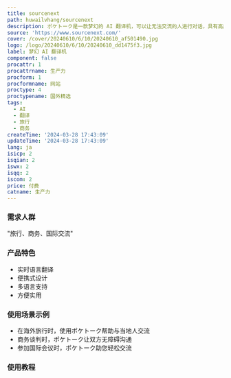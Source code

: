 ```yaml
---
title: sourcenext
path: huwailvhang/sourcenext
description: ポケトーク是一款梦幻的 AI 翻译机，可以让无法交流的人进行对话，具有高度实用性和便携性，是旅行、商务等场景的理想助手。
source: 'https://www.sourcenext.com/'
cover: /cover/20240610/6/10/20240610_af501490.jpg
logo: /logo/20240610/6/10/20240610_dd1475f3.jpg
label: 梦幻 AI 翻译机
component: false
procattr: 1
procattrname: 生产力
procform: 1
procformname: 网站
proctype: 4
proctypename: 国外精选
tags:
  - AI
  - 翻译
  - 旅行
  - 商务
createTime: '2024-03-28 17:43:09'
updateTime: '2024-03-28 17:43:09'
lang: ja
isicp: 2
isqian: 2
iswx: 2
isqq: 2
iscom: 2
price: 付费
catname: 生产力
---
```




### 需求人群
"旅行、商务、国际交流"

### 产品特色
* 实时语言翻译
* 便携式设计
* 多语言支持
* 方便实用

### 使用场景示例
* 在海外旅行时，使用ポケトーク帮助与当地人交流
* 商务谈判时，ポケトーク让双方无障碍沟通
* 参加国际会议时，ポケトーク助您轻松交流

### 使用教程


  
